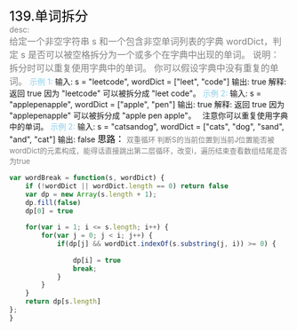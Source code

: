 <font color=black size=5>139.单词拆分<br></font>
<font color=gray>desc:<br></font>
<font color=gray size=3>
给定一个非空字符串 s 和一个包含非空单词列表的字典 wordDict，判定 s 是否可以被空格拆分为一个或多个在字典中出现的单词。
说明：
拆分时可以重复使用字典中的单词。
你可以假设字典中没有重复的单词。
</font>
<font color=skyblue>示例 1:</font>
<font >
输入: s = "leetcode", wordDict = ["leet", "code"]
输出: true
解释: 返回 true 因为 "leetcode" 可以被拆分成 "leet code"。
</font>
<font color=skyblue>示例 2:</font>
<font background=gray>
输入: s = "applepenapple", wordDict = ["apple", "pen"]
输出: true
解释: 返回 true 因为 "applepenapple" 可以被拆分成 "apple pen apple"。
     注意你可以重复使用字典中的单词。
</font>
<font color=skyblue>示例 2:</font>
<font background=gray>
输入: s = "catsandog", wordDict = ["cats", "dog", "sand", "and", "cat"]
输出: false
</font>
<font color=black size=3>
思路：</font>
<font color=gray size=2>
双重循环 判断S的当前位置到当前J位置能否被wordDict的元素构成，能得话直接跳出第二层循环，改变i，遍历结束查看数组结尾是否为true
</font>

```javascript
var wordBreak = function(s, wordDict) {
    if (!wordDict || wordDict.length == 0) return false
    var dp = new Array(s.length + 1);
    dp.fill(false)
    dp[0] = true
    
    for(var i = 1; i <= s.length; i++) {
        for(var j = 0; j < i; j++) {
            if(dp[j] && wordDict.indexOf(s.substring(j, i)) >= 0) {
                
                dp[i] = true
                break;
            }
        }
    }
    return dp[s.length]
};
}
```


